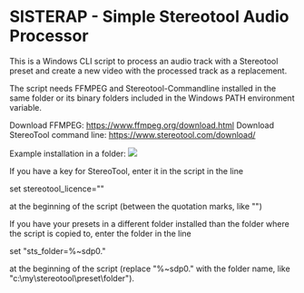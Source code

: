 # SISTERAP - Simple Stereotool Audio Processor

This is a Windows CLI script to process an audio track with a Stereotool preset and create a new video with the processed track as a replacement.

The script needs FFMPEG and Stereotool-Commandline installed in the same folder or its binary folders included in the Windows PATH environment variable.

Download FFMPEG: https://www.ffmpeg.org/download.html
Download StereoTool command line: https://www.stereotool.com/download/

Example installation in a folder:
<img src="https://i.imgur.com/1v7O5c2.png">

If you have a key for StereoTool, enter it in the script in the line

set stereotool_licence=""

at the beginning of the script (between the quotation marks, like "<KEYVALUE>")

If you have your presets in a different folder installed than the folder where the script is copied to, enter the folder in the line

set "sts_folder=%~sdp0."

at the beginning of the script (replace "%~sdp0." with the folder name, like "c:\my\stereotool\preset\folder").
